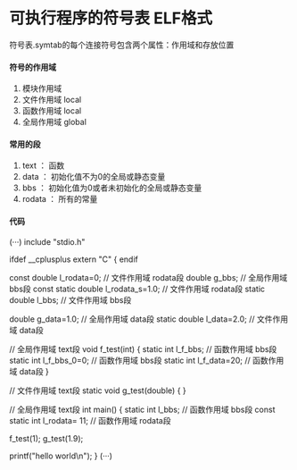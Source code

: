 # 可执行程序的符号表 ELF格式

符号表.symtab的每个连接符号包含两个属性：作用域和存放位置

#### 符号的作用域
1. 模块作用域
11. 文件作用域 local
12. 函数作用域 local
13. 全局作用域 global

#### 常用的段
1. text ： 函数
2. data ： 初始化值不为0的全局或静态变量
3. bbs  ： 初始化值为0或者未初始化的全局或静态变量
4. rodata ： 所有的常量


#### 代码
(···)
include "stdio.h"

ifdef __cplusplus
extern "C" {
endif

const double l_rodata=0; // 文件作用域 rodata段
double g_bbs; // 全局作用域 bbs段
const static double l_rodata_s=1.0; // 文件作用域 rodata段
static double l_bbs; // 文件作用域 bbs段

double g_data=1.0; // 全局作用域 data段
static double l_data=2.0; // 文件作用域 data段

// 全局作用域 text段
void f_test(int)
{
  static int l_f_bbs; // 函数作用域 bbs段
  static int l_f_bbs_0=0; // 函数作用域 bbs段
  static int l_f_data=20; // 函数作用域 data段
}

// 文件作用域 text段
static void g_test(double)
{
}

// 全局作用域 text段
int main()
{
  static int l_bbs; // 函数作用域 bbs段
  const static int l_rodata= 11; // 函数作用域 rodata段

  f_test(1);
  g_test(1.9);

  printf("hello world\n");
}
(···)


